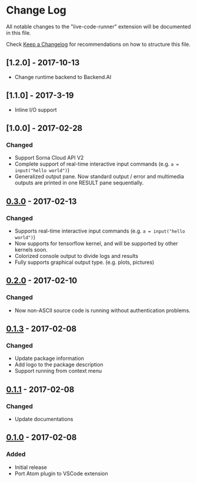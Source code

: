 # Change Log
All notable changes to the "live-code-runner" extension will be documented in this file.

Check [Keep a Changelog](http://keepachangelog.com/) for recommendations on how to structure this file.

## [1.2.0] - 2017-10-13
 - Change runtime backend to Backend.AI

## [1.1.0] - 2017-3-19
 - Inline I/O support

## [1.0.0] - 2017-02-28
### Changed
 - Support Sorna Cloud API V2
 - Complete support of real-time interactive input commands (e.g. `a = input("hello world")`)
 - Generalized output pane. Now standard output / error and multimedia outputs are printed in one RESULT pane sequentially.

## [0.3.0] - 2017-02-13
### Changed
 - Supports real-time interactive input commands (e.g. `a = input("hello world")`)
  - Now supports for tensorflow kernel, and will be supported by other kernels soon.
 - Colorized console output to divide logs and results
 - Fully supports graphical output type. (e.g. plots, pictures)

## [0.2.0] - 2017-02-10
### Changed
 - Now non-ASCII source code is running without authentication problems.

## [0.1.3] - 2017-02-08
### Changed
 - Update package information
 - Add logo to the package description
 - Support running from context menu

## [0.1.1] - 2017-02-08
### Changed
 - Update documentations

## [0.1.0] - 2017-02-08
### Added
 - Initial release
 - Port Atom plugin to VSCode extension

[0.3.0]: https://github.com/lablup/vscode-live-code-runner/compare/v0.2.0...v0.3.0
[0.2.0]: https://github.com/lablup/vscode-live-code-runner/compare/v0.1.3...v0.2.0
[0.1.3]: https://github.com/lablup/vscode-live-code-runner/compare/v0.1.1...v0.1.3
[0.1.1]: https://github.com/lablup/vscode-live-code-runner/compare/v0.1.0...v0.1.1
[0.1.0]: https://github.com/lablup/vscode-live-code-runner/releases/tag/v0.1.0